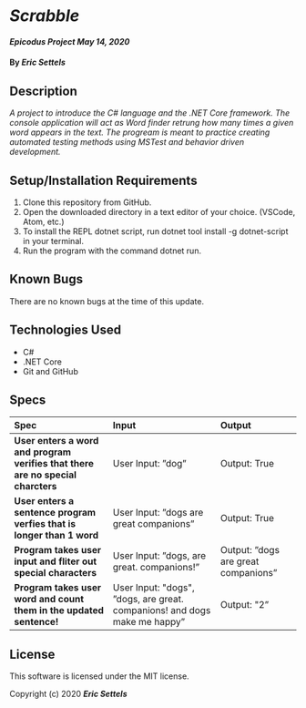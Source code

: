 # _Scrabble_

#### _Epicodus Project May 14, 2020_

#### By _**Eric Settels**_

## Description

_A project to introduce the C# language and the .NET Core framework. The console application will act as Word finder retrung how many times a given word appears in the text. The progream is meant to practice creating automated testing methods using MSTest and behavior driven development._

## Setup/Installation Requirements

1. Clone this repository from GitHub.
2. Open the downloaded directory in a text editor of your choice.
  (VSCode, Atom, etc.)
3. To install the REPL dotnet script, run dotnet tool install -g dotnet-script in your terminal.
4. Run the program with the command dotnet run.

## Known Bugs

There are no known bugs at the time of this update.

## Technologies Used

* C#
* .NET Core
* Git and GitHub

## Specs
| Spec | Input | Output |
| :------------- | :------------- | :------------- |
| **User enters a word and program verifies that there are no special charcters** | User Input: ”dog” | Output: True|
| **User enters a sentence program verfies that is longer than 1 word** | User Input: ”dogs are great companions” | Output: True |
| **Program takes user input and fliter out special characters** | User Input: ”dogs, are great. companions!” | Output: ”dogs are great companions” |
| **Program takes user word and count them in the updated sentence!** | User Input: "dogs", ”dogs, are great. companions! and dogs make me happy” | Output: "2”  |

## License
This software is licensed under the MIT license.

Copyright (c) 2020 **_Eric Settels_**
